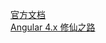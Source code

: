 
[官方文档](https://angular.cn/)<br>
[Angular 4.x 修仙之路](https://segmentfault.com/a/1190000008754631)<br>
